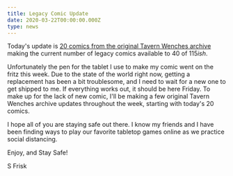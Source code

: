 ```yaml
---
title: Legacy Comic Update
date: 2020-03-22T00:00:00.000Z
type: news
---
```


Today's update is [20 comics from the original Tavern Wenches archive](/comic/legacy/) making the current number of legacy comics available to 40 of 115*ish*.

Unfortunately the pen for the tablet I use to make my comic went on the fritz this week. Due to the state of the world right now, getting a replacement has been a bit troublesome, and I need to wait for a new one to get shipped to me. If everything works out, it should be here Friday. To make up for the lack of new comic, I'll be making a few original Tavern Wenches archive updates throughout the week, starting with today's 20 comics.

I hope all of you are staying safe out there. I know my friends and I have been finding ways to play our favorite tabletop games online as we practice social distancing. 

Enjoy, and Stay Safe!

S Frisk
